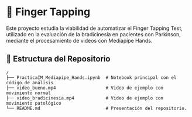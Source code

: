 # 📌 Finger Tapping
Este proyecto estudia la viabilidad de automatizar el Finger Tapping Test, utilizado en la evaluación de la bradicinesia en pacientes con Parkinson, mediante el procesamiento de videos con Mediapipe Hands.

## 📂 Estructura del Repositorio

```
/
├── PracticaIM_Mediapipe_Hands.ipynb  # Notebook principal con el código de análisis
├── video_bueno.mp4                   # Video de ejemplo con movimiento normal
├── video_bradicinesia.mp4            # Video de ejemplo con movimiento patológico
└── README.md                         # Presentación del repositorio.            

```
